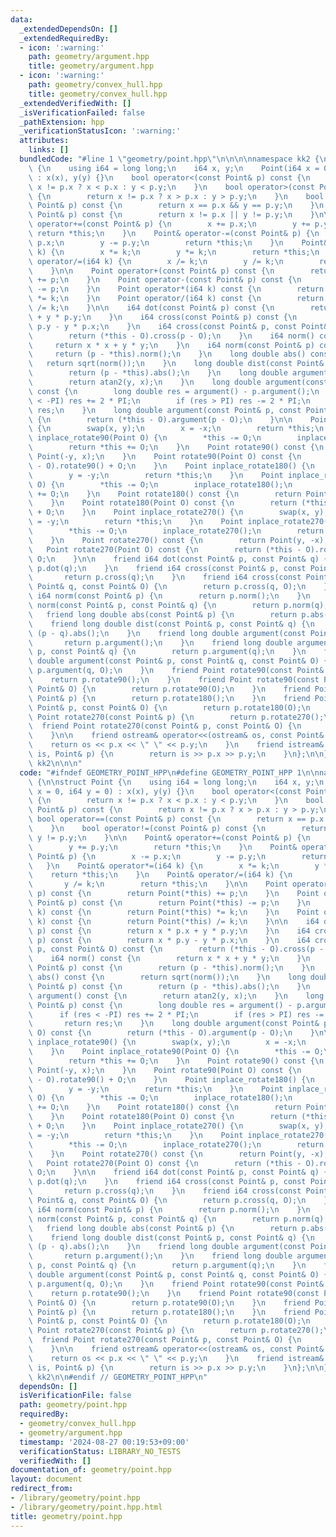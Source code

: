 ```yaml
---
data:
  _extendedDependsOn: []
  _extendedRequiredBy:
  - icon: ':warning:'
    path: geometry/argument.hpp
    title: geometry/argument.hpp
  - icon: ':warning:'
    path: geometry/convex_hull.hpp
    title: geometry/convex_hull.hpp
  _extendedVerifiedWith: []
  _isVerificationFailed: false
  _pathExtension: hpp
  _verificationStatusIcon: ':warning:'
  attributes:
    links: []
  bundledCode: "#line 1 \"geometry/point.hpp\"\n\n\n\nnamespace kk2 {\n\nstruct Point\
    \ {\n    using i64 = long long;\n    i64 x, y;\n    Point(i64 x = 0, i64 y = 0)\
    \ : x(x), y(y) {}\n    bool operator<(const Point& p) const {\n        return\
    \ x != p.x ? x < p.x : y < p.y;\n    }\n    bool operator>(const Point& p) const\
    \ {\n        return x != p.x ? x > p.x : y > p.y;\n    }\n    bool operator==(const\
    \ Point& p) const {\n        return x == p.x && y == p.y;\n    }\n    bool operator!=(const\
    \ Point& p) const {\n        return x != p.x || y != p.y;\n    }\n\n    Point&\
    \ operator+=(const Point& p) {\n        x += p.x;\n        y += p.y;\n       \
    \ return *this;\n    }\n    Point& operator-=(const Point& p) {\n        x -=\
    \ p.x;\n        y -= p.y;\n        return *this;\n    }\n    Point& operator*=(i64\
    \ k) {\n        x *= k;\n        y *= k;\n        return *this;\n    }\n    Point&\
    \ operator/=(i64 k) {\n        x /= k;\n        y /= k;\n        return *this;\n\
    \    }\n\n    Point operator+(const Point& p) const {\n        return Point(*this)\
    \ += p;\n    }\n    Point operator-(const Point& p) const {\n        return Point(*this)\
    \ -= p;\n    }\n    Point operator*(i64 k) const {\n        return Point(*this)\
    \ *= k;\n    }\n    Point operator/(i64 k) const {\n        return Point(*this)\
    \ /= k;\n    }\n\n    i64 dot(const Point& p) const {\n        return x * p.x\
    \ + y * p.y;\n    }\n    i64 cross(const Point& p) const {\n        return x *\
    \ p.y - y * p.x;\n    }\n    i64 cross(const Point& p, const Point& O) const {\n\
    \        return (*this - O).cross(p - O);\n    }\n    i64 norm() const {\n   \
    \     return x * x + y * y;\n    }\n    i64 norm(const Point& p) const {\n   \
    \     return (p - *this).norm();\n    }\n    long double abs() const {\n     \
    \   return sqrt(norm());\n    }\n    long double dist(const Point& p) const {\n\
    \        return (p - *this).abs();\n    }\n    long double argument() const {\n\
    \        return atan2(y, x);\n    }\n    long double argument(const Point& p)\
    \ const {\n        long double res = argument() - p.argument();\n        if (res\
    \ < -PI) res += 2 * PI;\n        if (res > PI) res -= 2 * PI;\n        return\
    \ res;\n    }\n    long double argument(const Point& p, const Point& O) const\
    \ {\n        return (*this - O).argument(p - O);\n    }\n\n    Point inplace_rotate90()\
    \ {\n        swap(x, y);\n        x = -x;\n        return *this;\n    }\n    Point\
    \ inplace_rotate90(Point O) {\n        *this -= O;\n        inplace_rotate90();\n\
    \        return *this += O;\n    }\n    Point rotate90() const {\n        return\
    \ Point(-y, x);\n    }\n    Point rotate90(Point O) const {\n        return (*this\
    \ - O).rotate90() + O;\n    }\n    Point inplace_rotate180() {\n        x = -x;\n\
    \        y = -y;\n        return *this;\n    }\n    Point inplace_rotate180(Point\
    \ O) {\n        *this -= O;\n        inplace_rotate180();\n        return *this\
    \ += O;\n    }\n    Point rotate180() const {\n        return Point(-x, -y);\n\
    \    }\n    Point rotate180(Point O) const {\n        return (*this - O).rotate180()\
    \ + O;\n    }\n    Point inplace_rotate270() {\n        swap(x, y);\n        y\
    \ = -y;\n        return *this;\n    }\n    Point inplace_rotate270(Point O) {\n\
    \        *this -= O;\n        inplace_rotate270();\n        return *this += O;\n\
    \    }\n    Point rotate270() const {\n        return Point(y, -x);\n    }\n \
    \   Point rotate270(Point O) const {\n        return (*this - O).rotate270() +\
    \ O;\n    }\n\n    friend i64 dot(const Point& p, const Point& q) {\n        return\
    \ p.dot(q);\n    }\n    friend i64 cross(const Point& p, const Point& q) {\n \
    \       return p.cross(q);\n    }\n    friend i64 cross(const Point& p, const\
    \ Point& q, const Point& O) {\n        return p.cross(q, O);\n    }\n    friend\
    \ i64 norm(const Point& p) {\n        return p.norm();\n    }\n    friend i64\
    \ norm(const Point& p, const Point& q) {\n        return p.norm(q);\n    }\n \
    \   friend long double abs(const Point& p) {\n        return p.abs();\n    }\n\
    \    friend long double dist(const Point& p, const Point& q) {\n        return\
    \ (p - q).abs();\n    }\n    friend long double argument(const Point& p) {\n \
    \       return p.argument();\n    }\n    friend long double argument(const Point&\
    \ p, const Point& q) {\n        return p.argument(q);\n    }\n    friend long\
    \ double argument(const Point& p, const Point& q, const Point& O) {\n        return\
    \ p.argument(q, O);\n    }\n    friend Point rotate90(const Point& p) {\n    \
    \    return p.rotate90();\n    }\n    friend Point rotate90(const Point& p, const\
    \ Point& O) {\n        return p.rotate90(O);\n    }\n    friend Point rotate180(const\
    \ Point& p) {\n        return p.rotate180();\n    }\n    friend Point rotate180(const\
    \ Point& p, const Point& O) {\n        return p.rotate180(O);\n    }\n    friend\
    \ Point rotate270(const Point& p) {\n        return p.rotate270();\n    }\n  \
    \  friend Point rotate270(const Point& p, const Point& O) {\n        return p.rotate270(O);\n\
    \    }\n\n    friend ostream& operator<<(ostream& os, const Point& p) {\n    \
    \    return os << p.x << \" \" << p.y;\n    }\n    friend istream& operator>>(istream&\
    \ is, Point& p) {\n        return is >> p.x >> p.y;\n    }\n};\n\n} // namespace\
    \ kk2\n\n\n"
  code: "#ifndef GEOMETRY_POINT_HPP\n#define GEOMETRY_POINT_HPP 1\n\nnamespace kk2\
    \ {\n\nstruct Point {\n    using i64 = long long;\n    i64 x, y;\n    Point(i64\
    \ x = 0, i64 y = 0) : x(x), y(y) {}\n    bool operator<(const Point& p) const\
    \ {\n        return x != p.x ? x < p.x : y < p.y;\n    }\n    bool operator>(const\
    \ Point& p) const {\n        return x != p.x ? x > p.x : y > p.y;\n    }\n   \
    \ bool operator==(const Point& p) const {\n        return x == p.x && y == p.y;\n\
    \    }\n    bool operator!=(const Point& p) const {\n        return x != p.x ||\
    \ y != p.y;\n    }\n\n    Point& operator+=(const Point& p) {\n        x += p.x;\n\
    \        y += p.y;\n        return *this;\n    }\n    Point& operator-=(const\
    \ Point& p) {\n        x -= p.x;\n        y -= p.y;\n        return *this;\n \
    \   }\n    Point& operator*=(i64 k) {\n        x *= k;\n        y *= k;\n    \
    \    return *this;\n    }\n    Point& operator/=(i64 k) {\n        x /= k;\n \
    \       y /= k;\n        return *this;\n    }\n\n    Point operator+(const Point&\
    \ p) const {\n        return Point(*this) += p;\n    }\n    Point operator-(const\
    \ Point& p) const {\n        return Point(*this) -= p;\n    }\n    Point operator*(i64\
    \ k) const {\n        return Point(*this) *= k;\n    }\n    Point operator/(i64\
    \ k) const {\n        return Point(*this) /= k;\n    }\n\n    i64 dot(const Point&\
    \ p) const {\n        return x * p.x + y * p.y;\n    }\n    i64 cross(const Point&\
    \ p) const {\n        return x * p.y - y * p.x;\n    }\n    i64 cross(const Point&\
    \ p, const Point& O) const {\n        return (*this - O).cross(p - O);\n    }\n\
    \    i64 norm() const {\n        return x * x + y * y;\n    }\n    i64 norm(const\
    \ Point& p) const {\n        return (p - *this).norm();\n    }\n    long double\
    \ abs() const {\n        return sqrt(norm());\n    }\n    long double dist(const\
    \ Point& p) const {\n        return (p - *this).abs();\n    }\n    long double\
    \ argument() const {\n        return atan2(y, x);\n    }\n    long double argument(const\
    \ Point& p) const {\n        long double res = argument() - p.argument();\n  \
    \      if (res < -PI) res += 2 * PI;\n        if (res > PI) res -= 2 * PI;\n \
    \       return res;\n    }\n    long double argument(const Point& p, const Point&\
    \ O) const {\n        return (*this - O).argument(p - O);\n    }\n\n    Point\
    \ inplace_rotate90() {\n        swap(x, y);\n        x = -x;\n        return *this;\n\
    \    }\n    Point inplace_rotate90(Point O) {\n        *this -= O;\n        inplace_rotate90();\n\
    \        return *this += O;\n    }\n    Point rotate90() const {\n        return\
    \ Point(-y, x);\n    }\n    Point rotate90(Point O) const {\n        return (*this\
    \ - O).rotate90() + O;\n    }\n    Point inplace_rotate180() {\n        x = -x;\n\
    \        y = -y;\n        return *this;\n    }\n    Point inplace_rotate180(Point\
    \ O) {\n        *this -= O;\n        inplace_rotate180();\n        return *this\
    \ += O;\n    }\n    Point rotate180() const {\n        return Point(-x, -y);\n\
    \    }\n    Point rotate180(Point O) const {\n        return (*this - O).rotate180()\
    \ + O;\n    }\n    Point inplace_rotate270() {\n        swap(x, y);\n        y\
    \ = -y;\n        return *this;\n    }\n    Point inplace_rotate270(Point O) {\n\
    \        *this -= O;\n        inplace_rotate270();\n        return *this += O;\n\
    \    }\n    Point rotate270() const {\n        return Point(y, -x);\n    }\n \
    \   Point rotate270(Point O) const {\n        return (*this - O).rotate270() +\
    \ O;\n    }\n\n    friend i64 dot(const Point& p, const Point& q) {\n        return\
    \ p.dot(q);\n    }\n    friend i64 cross(const Point& p, const Point& q) {\n \
    \       return p.cross(q);\n    }\n    friend i64 cross(const Point& p, const\
    \ Point& q, const Point& O) {\n        return p.cross(q, O);\n    }\n    friend\
    \ i64 norm(const Point& p) {\n        return p.norm();\n    }\n    friend i64\
    \ norm(const Point& p, const Point& q) {\n        return p.norm(q);\n    }\n \
    \   friend long double abs(const Point& p) {\n        return p.abs();\n    }\n\
    \    friend long double dist(const Point& p, const Point& q) {\n        return\
    \ (p - q).abs();\n    }\n    friend long double argument(const Point& p) {\n \
    \       return p.argument();\n    }\n    friend long double argument(const Point&\
    \ p, const Point& q) {\n        return p.argument(q);\n    }\n    friend long\
    \ double argument(const Point& p, const Point& q, const Point& O) {\n        return\
    \ p.argument(q, O);\n    }\n    friend Point rotate90(const Point& p) {\n    \
    \    return p.rotate90();\n    }\n    friend Point rotate90(const Point& p, const\
    \ Point& O) {\n        return p.rotate90(O);\n    }\n    friend Point rotate180(const\
    \ Point& p) {\n        return p.rotate180();\n    }\n    friend Point rotate180(const\
    \ Point& p, const Point& O) {\n        return p.rotate180(O);\n    }\n    friend\
    \ Point rotate270(const Point& p) {\n        return p.rotate270();\n    }\n  \
    \  friend Point rotate270(const Point& p, const Point& O) {\n        return p.rotate270(O);\n\
    \    }\n\n    friend ostream& operator<<(ostream& os, const Point& p) {\n    \
    \    return os << p.x << \" \" << p.y;\n    }\n    friend istream& operator>>(istream&\
    \ is, Point& p) {\n        return is >> p.x >> p.y;\n    }\n};\n\n} // namespace\
    \ kk2\n\n#endif // GEOMETRY_POINT_HPP\n"
  dependsOn: []
  isVerificationFile: false
  path: geometry/point.hpp
  requiredBy:
  - geometry/convex_hull.hpp
  - geometry/argument.hpp
  timestamp: '2024-08-27 00:19:53+09:00'
  verificationStatus: LIBRARY_NO_TESTS
  verifiedWith: []
documentation_of: geometry/point.hpp
layout: document
redirect_from:
- /library/geometry/point.hpp
- /library/geometry/point.hpp.html
title: geometry/point.hpp
---
```

